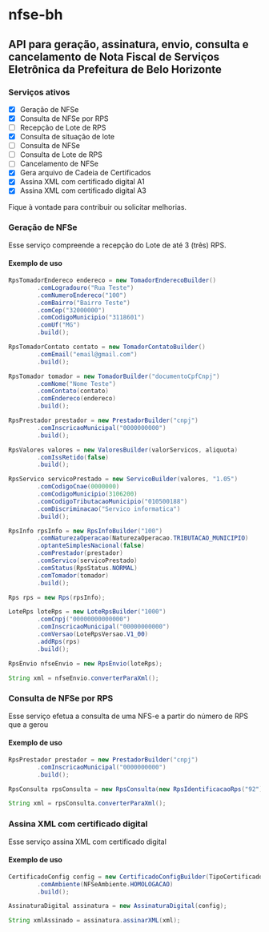 nfse-bh
====

## API para geração, assinatura, envio, consulta e cancelamento de Nota Fiscal de Serviços Eletrônica da Prefeitura de Belo Horizonte

### Serviços ativos

- [x] Geração de NFSe
- [x] Consulta de NFSe por RPS
- [ ] Recepção de Lote de RPS
- [x] Consulta de situação de lote
- [ ] Consulta de NFSe
- [ ] Consulta de Lote de RPS
- [ ] Cancelamento de NFSe
- [x] Gera arquivo de Cadeia de Certificados
- [x] Assina XML com certificado digital A1
- [x] Assina XML com certificado digital A3

Fique à vontade para contribuir ou solicitar melhorias.

### Geração de NFSe

Esse serviço compreende a recepção do Lote de até 3 (três) RPS.

#### Exemplo de uso

```java
RpsTomadorEndereco endereco = new TomadorEnderecoBuilder()
        .comLogradouro("Rua Teste")
        .comNumeroEndereco("100")
        .comBairro("Bairro Teste")
        .comCep("32000000")
        .comCodigoMunicipio("3118601")
        .comUf("MG")
        .build();

RpsTomadorContato contato = new TomadorContatoBuilder()
        .comEmail("email@gmail.com")
        .build();

RpsTomador tomador = new TomadorBuilder("documentoCpfCnpj")
        .comNome("Nome Teste")
        .comContato(contato)
        .comEndereco(endereco)
        .build();  

RpsPrestador prestador = new PrestadorBuilder("cnpj")
        .comInscricaoMunicipal("0000000000")
        .build();

RpsValores valores = new ValoresBuilder(valorServicos, aliquota)
        .comIssRetido(false)
        .build();

RpsServico servicoPrestado = new ServicoBuilder(valores, "1.05")
        .comCodigoCnae(0000000)
        .comCodigoMunicipio(3106200)
        .comCodigoTributacaoMunicipio("010500188")
        .comDiscriminacao("Servico informatica")
        .build();

RpsInfo rpsInfo = new RpsInfoBuilder("100")
        .comNaturezaOperacao(NaturezaOperacao.TRIBUTACAO_MUNICIPIO)
        .optanteSimplesNacional(false)
        .comPrestador(prestador)
        .comServico(servicoPrestado)
        .comStatus(RpsStatus.NORMAL)
        .comTomador(tomador)
        .build();

Rps rps = new Rps(rpsInfo);

LoteRps loteRps = new LoteRpsBuilder("1000")
        .comCnpj("00000000000000")
        .comInscricaoMunicipal("00000000000")
        .comVersao(LoteRpsVersao.V1_00)
        .addRps(rps)
        .build();

RpsEnvio nfseEnvio = new RpsEnvio(loteRps);

String xml = nfseEnvio.converterParaXml();
```

### Consulta de NFSe por RPS

Esse serviço efetua a consulta de uma NFS-e a partir do número de RPS que a gerou

#### Exemplo de uso

```java
RpsPrestador prestador = new PrestadorBuilder("cnpj")
        .comInscricaoMunicipal("0000000000")
        .build();

RpsConsulta rpsConsulta = new RpsConsulta(new RpsIdentificacaoRps("92"), prestador);

String xml = rpsConsulta.converterParaXml();
```

### Assina XML com certificado digital

Esse serviço assina XML com certificado digital

#### Exemplo de uso

```java
CertificadoConfig config = new CertificadoConfigBuilder(TipoCertificado.A3_TOKEN, "senha")
        .comAmbiente(NFSeAmbiente.HOMOLOGACAO)
        .build();

AssinaturaDigital assinatura = new AssinaturaDigital(config);

String xmlAssinado = assinatura.assinarXML(xml);
```
